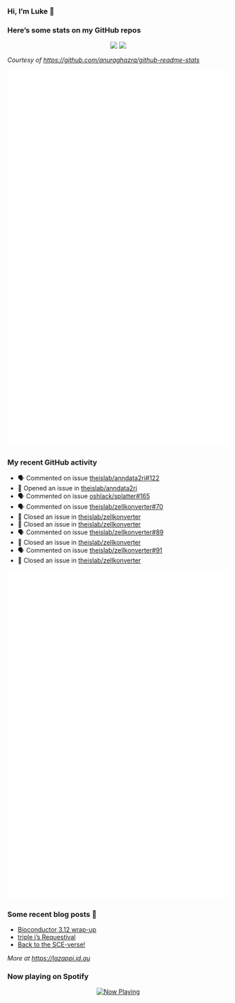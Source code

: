 
<!-- README.md is generated from README.Rmd. Please edit that file -->

### Hi, I’m Luke 👋

<!--
**lazappi/lazappi** is a ✨ _special_ ✨ repository because its `README.md` (this file) appears on your GitHub profile.

Here are some ideas to get you started:

- 🔭 I’m currently working on ...
- 🌱 I’m currently learning ...
- 👯 I’m looking to collaborate on ...
- 🤔 I’m looking for help with ...
- 💬 Ask me about ...
- 📫 How to reach me: ...
- 😄 Pronouns: ...
- ⚡ Fun fact: ...
-->

### Here’s some stats on my GitHub repos

<p align="center">
<img src="https://github-readme-stats.vercel.app/api?username=lazappi&count_private=true&show_icons=true&theme=buefy&hide_title=True">
<img src="https://github-readme-stats.vercel.app/api/top-langs/?username=lazappi&hide=html&theme=buefy&layout=compact">
</p>

*Courtesy of <https://github.com/anuraghazra/github-readme-stats>*

<p align="center" style="width:100%;">
<img src="https://github.com/lazappi/lazappi/raw/main/github-intro.svg">
</p>

### My recent GitHub activity

- 🗣 Commented on issue
  [theislab/anndata2ri#122](https://github.com/theislab/anndata2ri#122)
- 🤔 Opened an issue in
  [theislab/anndata2ri](https://github.com/theislab/anndata2ri)
- 🗣 Commented on issue
  [oshlack/splatter#165](https://github.com/oshlack/splatter#165)
- 🗣 Commented on issue
  [theislab/zellkonverter#70](https://github.com/theislab/zellkonverter#70)
- 🎊 Closed an issue in
  [theislab/zellkonverter](https://github.com/theislab/zellkonverter)
- 🎊 Closed an issue in
  [theislab/zellkonverter](https://github.com/theislab/zellkonverter)
- 🗣 Commented on issue
  [theislab/zellkonverter#89](https://github.com/theislab/zellkonverter#89)
- 🎊 Closed an issue in
  [theislab/zellkonverter](https://github.com/theislab/zellkonverter)
- 🗣 Commented on issue
  [theislab/zellkonverter#91](https://github.com/theislab/zellkonverter#91)
- 🎊 Closed an issue in
  [theislab/zellkonverter](https://github.com/theislab/zellkonverter)

<p align="center" style="width:100%;">
<img src="https://github.com/lazappi/lazappi/raw/main/github-status.svg">
</p>

### Some recent blog posts 📝

- [Bioconductor 3.12
  wrap-up](https://lazappi.id.au/posts/2020-10-30-bioconductor-3-12-wrap-up/index.html)
- [triple j’s
  Requestival](https://lazappi.id.au/posts/2020-07-11-requestival/index.html)
- [Back to the
  SCE-verse!](https://lazappi.id.au/posts/2020-05-12-back-to-the-sce-verse/index.html)

*More at <https://lazappi.id.au>*

<!-- ### My latest tweet 👇 and retweet 👉 -->

### Now playing on Spotify

<p align="center">
<a href="https://now-playing-profile.lazappi.vercel.app/now-playing?open">
<img src="https://now-playing-profile.lazappi.vercel.app/now-playing" width="256" height="64" alt="Now Playing">
</a>
</p>
